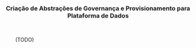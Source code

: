 <a name="readme-top"></a>

<!-- PROJECT LOGO -->
<br />
<div align="center">

  <h3 align="center">Criação de Abstrações de Governança e Provisionamento para Plataforma de Dados</h3>

  <p align="center">
     
  </p>
</div>


<br>
<p align="justify">
&ensp;&ensp;&ensp;&ensp;(TODO)
</p>